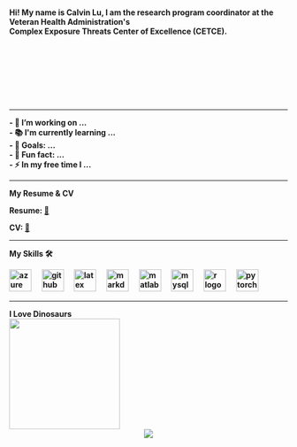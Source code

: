 
###

<h4 align="left">Hi! My name is Calvin Lu, I am the research program coordinator at the Veteran Health Administration's <br>Complex Exposure Threats Center of Excellence (CETCE).   <br><br><br><br><br><br><br><br>


</div>
<hr>


<p align="left">
  - 🔬 I’m working on ...<br>
  - 📚 I'm currently learning ...<br>
  - 🎯 Goals: ...<br>
  - 🎲 Fun fact: ...<br>
  - ⚡ In my free time I ...<br>
<hr>
<p align="left">My Resume & CV </p>

Resume: [📄](https://drive.google.com/file/d/146sUNwxtiTswX-VjBe7MyYKPzmmncgC_/view?usp=drive_link)

CV: [📑](https://drive.google.com/file/d/1yba6Utbz-Nh60Z7Cs_Ra09VDN_ioidng/view?usp=drive_link)



<hr>
<p align="left">My Skills 🛠</p>

<div align="left">
  <img src="https://skillicons.dev/icons?i=azure" height="40" alt="azure logo"  />
  <img width="12" />
  <img src="https://skillicons.dev/icons?i=github" height="40" alt="github logo"  />
  <img width="12" />
  <img src="https://skillicons.dev/icons?i=latex" height="40" alt="latex logo"  />
  <img width="12" />
  <img src="https://skillicons.dev/icons?i=md" height="40" alt="markdown logo"  />
  <img width="12" />
  <img src="https://skillicons.dev/icons?i=matlab" height="40" alt="matlab logo"  />
  <img width="12" />
  <img src="https://skillicons.dev/icons?i=mysql" height="40" alt="mysql logo"  />
  <img width="12" />
  <img src="https://skillicons.dev/icons?i=r" height="40" alt="r logo"  />
  <img width="12" />
  <img src="https://skillicons.dev/icons?i=pytorch" height="40" alt="pytorch logo"  />
</div>

<hr>
 I Love Dinosaurs<br>
  <img height="200" src="https://storage.googleapis.com/gweb-uniblog-publish-prod/original_images/Dino_non-birthday_version.gif"/>

<div align="center">
  <img src="https://profile-counter.glitch.me/lucalvin91/count.svg?"  />
</div>

<!---
lucalvin91/lucalvin91 is a ✨ special ✨ repository because its `README.md` (this file) appears on your GitHub profile.
You can click the Preview link to take a look at your changes.
--->
